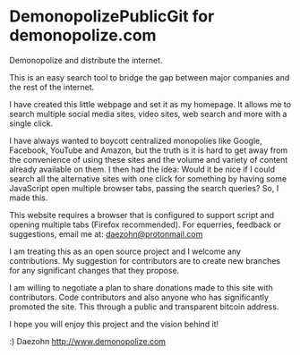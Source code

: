# DemonopolizePublicGit for demonopolize.com
Demonopolize and distribute the internet.

This is an easy search tool to bridge the gap between major companies and the rest of the internet.

I have created this little webpage and set it as my homepage. It allows me to search multiple social media sites, video sites,
web search and more with a single click.

I have always wanted to boycott centralized monopolies like Google, Facebook, YouTube and Amazon, but the truth is it is hard
to get away from the convenience of using these sites and the volume and variety of content already available on them. I then
had the idea: Would it be nice if I could search all the alternative sites with one click for something by having some
JavaScript open multiple browser tabs, passing the search queries? So, I made this.

This website requires a browser that is configured to support script and opening multiple tabs (Firefox recommended).
For equerries, feedback or suggestions, email me at: daezohn@protonmail.com

I am treating this as an open source project and I welcome any contributions.
My suggestion for contributors are to create new branches for any significant changes that they propose.

I am willing to negotiate a plan to share donations made to this site with contributors. Code contributors and also anyone who has significantly promoted the site. This through a public and transparent bitcoin address.

I hope you will enjoy this project and the vision behind it!

:)
Daezohn
http://www.demonopolize.com
